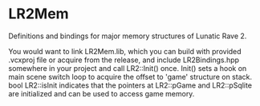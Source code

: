 # LR2Mem
Definitions and bindings for major memory structures of Lunatic Rave 2.

You would want to link LR2Mem.lib, which you can build with provided .vcxproj file or acquire from the release, and include LR2Bindings.hpp somewhere in your project and call LR2::Init() once. Init() sets a hook on main scene switch loop to acquire the offset to 'game' structure on stack. bool LR2::isInit indicates that the pointers at LR2::pGame and LR2::pSqlite are initialized and can be used to access game memory.
